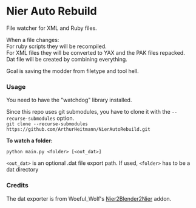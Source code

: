 # Nier Auto Rebuild


File watcher for XML and Ruby files.

When a file changes:  
For ruby scripts they will be recompiled.  
For XML files they will be converted to YAX and the PAK files repacked.   
Dat file will be created by combining everything.   

Goal is saving the modder from filetype and tool hell.

### Usage

You need to have the "watchdog" library installed.

Since this repo uses git submodules, you have to clone it with the `--recurse-submodules` option.  
`git clone --recurse-submodules https://github.com/ArthurHeitmann/NierAutoRebuild.git`

**To watch a folder:**  

`python main.py <folder> [<out_dat>]`

`<out_dat>` is an optional .dat file export path. If used, `<folder>` has to be a dat directory

### Credits

The dat exporter is from Woeful_Wolf's [Nier2Blender2Nier](https://github.com/WoefulWolf/NieR2Blender2NieR) addon.
